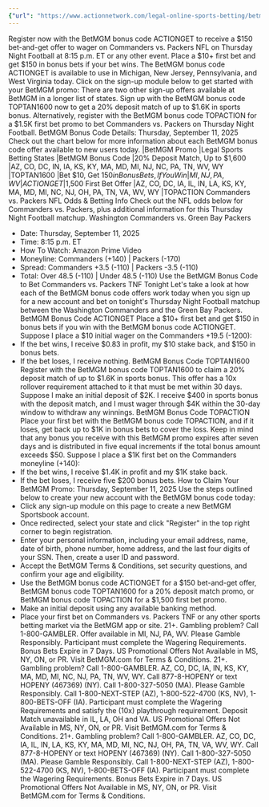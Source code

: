```yaml
---
{"url": "https://www.actionnetwork.com/legal-online-sports-betting/betmgm-bonus-code-actionget-score-150-bonus-for-commanders-vs-packers-tnf-any-game-today", "title": "BetMGM Bonus Code ACTIONGET: Score $150 Bonus for Commanders vs. Packers TNF, Any Game Today", "published": "2025-09-11T20:45:16.000Z", "source": "actionnetwork.com", "ingested": "2025-09-27"}
---
```


Register now with the BetMGM bonus code ACTIONGET to receive a $150 bet-and-get offer to wager on Commanders vs. Packers NFL on Thursday Night Football at 8:15 p.m. ET or any other event. Place a $10+ first bet and get $150 in bonus bets if your bet wins. The BetMGM bonus code ACTIONGET is available to use in Michigan, New Jersey, Pennsylvania, and West Virginia today.
Click on the sign-up module below to get started with your BetMGM promo:
There are two other sign-up offers available at BetMGM in a longer list of states. Sign up with the BetMGM bonus code TOPTAN1600 now to get a 20% deposit match of up to $1.6K in sports bonus. Alternatively, register with the BetMGM bonus code TOPACTION for a $1.5K first bet promo to bet Commanders vs. Packers on Thursday Night Football.
BetMGM Bonus Code Details: Thursday, September 11, 2025
Check out the chart below for more information about each BetMGM bonus code offer available to new users today.
|BetMGM Promo
|Legal Sports Betting States
|BetMGM Bonus Code
|20% Deposit Match, Up to $1,600
|AZ, CO, DC, IN, IA, KS, KY, MA, MD, MI, NJ, NC, PA, TN, WV, WY
|TOPTAN1600
|Bet $10, Get $150 in Bonus Bets, If You Win
|MI, NJ, PA, WV
|ACTIONGET
|$1,500 First Bet Offer
|AZ, CO, DC, IA, IL, IN, LA, KS, KY, MA, MD, MI, NC, NJ, OH, PA, TN, VA, WV, WY
|TOPACTION
Commanders vs. Packers NFL Odds & Betting Info
Check out the NFL odds below for Commanders vs. Packers, plus additional information for this Thursday Night Football matchup.
Washington Commanders vs. Green Bay Packers
- Date: Thursday, September 11, 2025
- Time: 8:15 p.m. ET
- How To Watch: Amazon Prime Video
- Moneyline: Commanders (+140) | Packers (-170)
- Spread: Commanders +3.5 (-110) | Packers -3.5 (-110)
- Total: Over 48.5 (-110) | Under 48.5 (-110)
Use the BetMGM Bonus Code to Bet Commanders vs. Packers TNF Tonight
Let's take a look at how each of the BetMGM bonus code offers work today when you sign up for a new account and bet on tonight's Thursday Night Football matchup between the Washington Commanders and the Green Bay Packers.
BetMGM Bonus Code ACTIONGET
Place a $10+ first bet and get $150 in bonus bets if you win with the BetMGM bonus code ACTIONGET. Suppose I place a $10 initial wager on the Commanders +19.5 (-1200):
- If the bet wins, I receive $0.83 in profit, my $10 stake back, and $150 in bonus bets.
- If the bet loses, I receive nothing.
BetMGM Bonus Code TOPTAN1600
Register with the BetMGM bonus code TOPTAN1600 to claim a 20% deposit match of up to $1.6K in sports bonus. This offer has a 10x rollover requirement attached to it that must be met within 30 days.
Suppose I make an initial deposit of $2K. I receive $400 in sports bonus with the deposit match, and I must wager through $4K within the 30-day window to withdraw any winnings.
BetMGM Bonus Code TOPACTION
Place your first bet with the BetMGM bonus code TOPACTION, and if it loses, get back up to $1K in bonus bets to cover the loss. Keep in mind that any bonus you receive with this BetMGM promo expires after seven days and is distributed in five equal increments if the total bonus amount exceeds $50.
Suppose I place a $1K first bet on the Commanders moneyline (+140):
- If the bet wins, I receive $1.4K in profit and my $1K stake back.
- If the bet loses, I receive five $200 bonus bets.
How to Claim Your BetMGM Promo: Thursday, September 11, 2025
Use the steps outlined below to create your new account with the BetMGM bonus code today:
- Click any sign-up module on this page to create a new BetMGM Sportsbook account.
- Once redirected, select your state and click "Register" in the top right corner to begin registration.
- Enter your personal information, including your email address, name, date of birth, phone number, home address, and the last four digits of your SSN. Then, create a user ID and password.
- Accept the BetMGM Terms & Conditions, set security questions, and confirm your age and eligibility.
- Use the BetMGM bonus code ACTIONGET for a $150 bet-and-get offer, BetMGM bonus code TOPTAN1600 for a 20% deposit match promo, or BetMGM bonus code TOPACTION for a $1,500 first bet promo.
- Make an initial deposit using any available banking method.
- Place your first bet on Commanders vs. Packers TNF or any other sports betting market via the BetMGM app or site.
21+. Gambling problem? Call 1-800-GAMBLER. Offer available in MI, NJ, PA, WV. Please Gamble Responsibly. Participant must complete the Wagering Requirements. Bonus Bets Expire in 7 Days. US Promotional Offers Not Available in MS, NY, ON, or PR. Visit BetMGM.com for Terms & Conditions.
21+. Gambling problem? Call 1-800-GAMBLER. AZ, CO, DC, IA, IN, KS, KY, MA, MD, MI, NC, NJ, PA, TN, WV, WY. Call 877-8-HOPENY or text HOPENY (467369) (NY). Call 1-800-327-5050 (MA). Please Gamble Responsibly. Call 1-800-NEXT-STEP (AZ), 1-800-522-4700 (KS, NV), 1-800-BETS-OFF (IA). Participant must complete the Wagering Requirements and satisfy the (10x) playthrough requirement. Deposit Match unavailable in IL, LA, OH and VA. US Promotional Offers Not Available in MS, NY, ON, or PR. Visit BetMGM.com for Terms & Conditions.
21+. Gambling problem? Call 1-800-GAMBLER. AZ, CO, DC, IA, IL, IN, LA, KS, KY, MA, MD, MI, NC, NJ, OH, PA, TN, VA, WV, WY. Call 877-8-HOPENY or text HOPENY (467369) (NY). Call 1-800-327-5050 (MA). Please Gamble Responsibly. Call 1-800-NEXT-STEP (AZ), 1-800-522-4700 (KS, NV), 1-800-BETS-OFF (IA). Participant must complete the Wagering Requirements. Bonus Bets Expire in 7 Days. US Promotional Offers Not Available in MS, NY, ON, or PR. Visit BetMGM.com for Terms & Conditions.